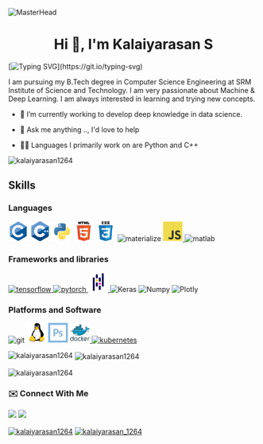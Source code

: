 ![MasterHead](https://www.nuvias.com/wp-content/uploads/2019/09/github-banner.jpg)
<h1 align="center">Hi 👋, I'm Kalaiyarasan S</h1>

[![Typing SVG](https://readme-typing-svg.herokuapp.com?color=%2351B4F2&lines=I+am+a+Machine+Learning+Developer+!;A+Deep+learning+practitioner..;An+AI+enthusiast+..;A+programmer+!)](https://git.io/typing-svg)

I am pursuing my B.Tech degree in Computer Science Engineering at SRM Institute of Science and Technology. I am very passionate about Machine & Deep Learning. I am always interested in learning and trying new concepts.

- 🔭 I’m currently working to develop deep knowledge in data science.

- 💬 Ask me anything .., I'd love to help

- 👨‍💻 Languages I primarily work on are Python and C++

<p align="left"> <img src="https://komarev.com/ghpvc/?username=kalaiyarasan1264&label=Profile%20views&color=51b4f2&style=flat" alt="kalaiyarasan1264" /> </p>

## Skills

### Languages
<p float="left">
<img src="https://raw.githubusercontent.com/devicons/devicon/master/icons/c/c-original.svg" alt="c" width="40" height="40"/>
<img src="https://raw.githubusercontent.com/devicons/devicon/master/icons/cplusplus/cplusplus-original.svg" alt="cplusplus" width="40" height="40"/>
<img src="https://raw.githubusercontent.com/devicons/devicon/master/icons/python/python-original.svg" alt="python" width="40" height="40"/>
<img src="https://raw.githubusercontent.com/devicons/devicon/master/icons/html5/html5-original-wordmark.svg" alt="html5" width="40" height="40"/>
<img src="https://raw.githubusercontent.com/devicons/devicon/master/icons/css3/css3-original-wordmark.svg" alt="css3" width="40" height="40"/>
<img src="https://raw.githubusercontent.com/prplx/svg-logos/5585531d45d294869c4eaab4d7cf2e9c167710a9/svg/materialize.svg" alt="materialize" width="40" height="40"/>
<a href="https://developer.mozilla.org/en-US/docs/Web/JavaScript" target="_blank" rel="noreferrer"> <img src="https://raw.githubusercontent.com/devicons/devicon/master/icons/javascript/javascript-original.svg" alt="javascript" width="40" height="40"/> </a>
<img src="https://upload.wikimedia.org/wikipedia/commons/2/21/Matlab_Logo.png" alt="matlab" width="40" height="40"/>
</p>

### Frameworks and libraries

<p float="left">
<a href="https://www.tensorflow.org" target="_blank" rel="noreferrer"> <img src="https://www.vectorlogo.zone/logos/tensorflow/tensorflow-icon.svg" alt="tensorflow" width="40" height="40"/> </a> <a href="https://pytorch.org/" target="_blank" rel="noreferrer"> <img src="https://www.vectorlogo.zone/logos/pytorch/pytorch-icon.svg" alt="pytorch" width="40" height="40"/> </a> <a href="https://pandas.pydata.org/" target="_blank" rel="noreferrer"> <img src="https://raw.githubusercontent.com/devicons/devicon/2ae2a900d2f041da66e950e4d48052658d850630/icons/pandas/pandas-original.svg" alt="pandas" width="40" height="40"/> </a> <img alt="Keras" src="https://img.shields.io/badge/Keras-%23D00000.svg?style=for-the-badge&logo=Keras&logoColor=white"/> <img alt="Numpy" src="https://img.shields.io/badge/Numpy-777BB4?style=for-the-badge&logo=numpy&logoColor=white"/>  <img alt="Plotly" src="https://img.shields.io/badge/Plotly-239120?style=for-the-badge&logo=plotly&logoColor=white"/>  
</p>

### Platforms and Software
<p float="left">
  <img src="https://www.vectorlogo.zone/logos/git-scm/git-scm-icon.svg" alt="git" width="40" height="40"/>
  <img src="https://raw.githubusercontent.com/devicons/devicon/master/icons/linux/linux-original.svg" alt="linux" width="40" height="40"/>
  <img src="https://raw.githubusercontent.com/devicons/devicon/master/icons/photoshop/photoshop-line.svg" alt="photoshop" width="40" height="40"/>
  <a href="https://www.docker.com/" target="_blank" rel="noreferrer"> <img src="https://raw.githubusercontent.com/devicons/devicon/master/icons/docker/docker-original-wordmark.svg" alt="docker" width="40" height="40"/> </a> <a href="https://kubernetes.io" target="_blank" rel="noreferrer">  <img src="https://www.vectorlogo.zone/logos/kubernetes/kubernetes-icon.svg" alt="kubernetes" width="40" height="40"/> </a> 
</p>
<p><img align="left" src="https://github-readme-stats.vercel.app/api/top-langs?username=kalaiyarasan1264&show_icons=true&theme=dark&cache_seconds=1800&locale=en&layout=compact" alt="kalaiyarasan1264" /></p>

<p>&nbsp;<img align="center" src="https://github-readme-stats.vercel.app/api?username=kalaiyarasan1264&show_icons=true&theme=dark&cache_seconds=1800&locale=en" alt="kalaiyarasan1264" /></p>

<p><img align="center" src="https://github-readme-streak-stats.herokuapp.com/?user=kalaiyarasan1264&theme=dark" alt="kalaiyarasan1264" /></p>

### ✉️ Connect With Me<br>
<p align="left">
<a href="https://www.linkedin.com/in/kalaiyarasan1264/"><img src="https://img.shields.io/badge/LinkedIn-0077B5?style=for-the-badge&logo=linkedin&logoColor=white"></a> 
<a href="mailto:kalaiyarasan1264@gmail.com"><img src="https://img.shields.io/badge/Gmail-D14836?style=for-the-badge&logo=gmail&logoColor=white"></a> 
  
  
<a href="https://codesandbox.com/kalaiyarasan1264" target="blank"><img align="center" src="https://raw.githubusercontent.com/rahuldkjain/github-profile-readme-generator/master/src/images/icons/Social/codesandbox.svg" alt="kalaiyarasan1264" height="30" width="40" /></a>   <a href="https://www.leetcode.com/kalaiyarasan_1264" target="blank"><img align="center" src="https://raw.githubusercontent.com/rahuldkjain/github-profile-readme-generator/master/src/images/icons/Social/leet-code.svg" alt="kalaiyarasan_1264" height="30" width="40" /></a>  
</p>  



